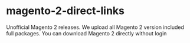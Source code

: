# magento-2-direct-links
Unofficial Magento 2 releases. We upload all Magento 2 version included full packages. You can download Magento 2 directly without login
